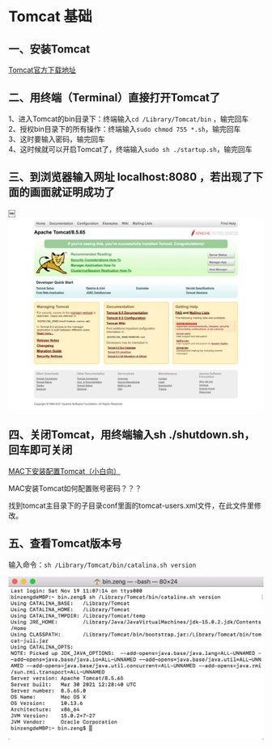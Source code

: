 # Tomcat 基础

## 一、安装Tomcat

[Tomcat官方下载地址](https://tomcat.apache.org/)

## 二、用终端（Terminal）直接打开Tomcat了

1、进入Tomcat的bin目录下：终端输入`cd /Library/Tomcat/bin` ，输完回车  
2、授权bin目录下的所有操作：终端输入`sudo chmod 755 *.sh`，输完回车  
3、这时要输入密码，输完回车  
4、这时候就可以开启Tomcat了，终端输入`sudo sh ./startup.sh`，输完回车  

## 三、到浏览器输入网址 localhost:8080  ，若出现了下面的画面就证明成功了

￼![](./ApacheTomcatB.5.63.png)

## 四、关闭Tomcat，用终端输入sh ./shutdown.sh，回车即可关闭

[MAC下安装配置Tomcat（小白向）](https://www.jianshu.com/p/69496fb3495e)

MAC安装Tomcat如何配置账号密码？？？

找到tomcat主目录下的子目录conf里面的tomcat-users.xml文件，在此文件里修改。

## 五、查看Tomcat版本号

输入命令：`sh /Library/Tomcat/bin/catalina.sh version`

![](./Toncat8.5.65.jpg)